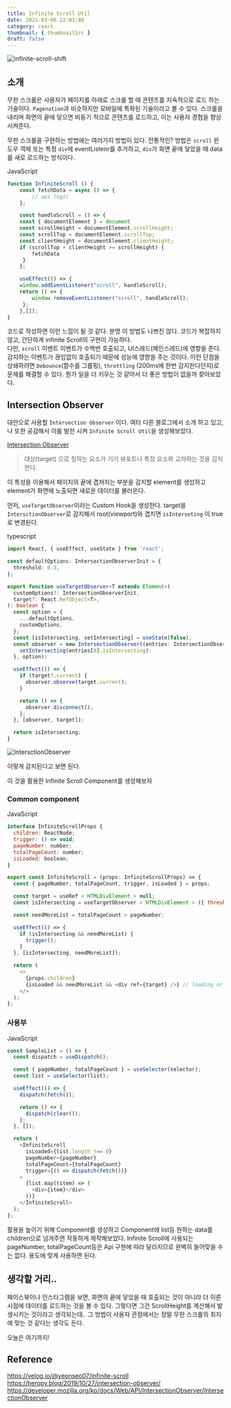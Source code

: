```yaml
---
title: Infinite Scroll Util
date: 2021-03-06 22:03:80
category: react
thumbnail: { thumbnailSrc }
draft: false
---
```


![infinite-scroll-shift](../assets/infinite-scroll-shift.png)

## 소개

무한 스크롤은 사용자가 페이지를 아래로 스크롤 할 때 콘텐츠를 지속적으로 로드 하는 기술이다. `Pagenation`과 비슷하지만 모바일에 특화된 기술이라고 볼 수 있다.
스크롤을 내리며 화면의 끝에 닿으면 비동기 적으로 콘텐츠를 로드하고, 이는 사용자 경험을 향상시켜준다.

무한 스크롤을 구현하는 방법에는 여러가지 방법이 있다. 전통적인? 방법은 `scroll` 윈도우 객체 또는 특정 `div`에 eventListenr를 추가하고, `div`가 화면 끝에 닿았을 때 data를 새로 로드하는 방식이다.

<div class="attach">JavaScript</div>

```JavaScript
function InfiniteScroll () {
    const fetchData = async () => {
        // api logic
    };

    const handleScroll = () => {
    const { documentElement } = document
    const scrollHeight = documentElement.scrollHeight;
    const scrollTop = documentElement.scrollTop;
    const clientHeight = documentElement.clientHeight;
    if (scrollTop + clientHeight >= scrollHeight) {
        fetchData
     }
    };

    useEffect(() => {
    window.addEventListener("scroll", handleScroll);
    return () => {
        window.removeEventListener("scroll", handleScroll);
     };
    },[]);
}
```

코드로 작성하면 이런 느낌이 될 것 같다.
분명 이 방법도 나쁘진 않다. 코드가 복잡하지 않고, 간단하게 infinite Scroll의 구현이 가능하다. <br/>
다만, `scroll` 이벤트 이벤트가 수백번 호출되고, UI스레드(메인스레드)에 영향을 준다. 감지하는 이벤트가 끊임없이 호출되기 때문에 성능에 영향을 주는 것이다.
이런 단점을 상쇄하려면 `Debounce`(함수를 그룹핑), `throttling` (200ms에 한번 감지한다던지)로 문제를 해결할 수 있다. 뭔가 일을 더 키우는 것 같아서 더 좋은 방법이 없을까 찾아보았다.

## Intersection Observer

대안으로 사용할 `Intersection Observer` 이다. 여타 다른 블로그에서 소개 하고 있고, 나 또한 공감해서 이를 발전 시켜 `Infinite Scroll Util`을 생성해보았다.

[Intersection Observer](https://developer.mozilla.org/ko/docs/Web/API/IntersectionObserver/IntersectionObserver)

<blockquote>
 <p> 대상(target) 으로 칭하는 요소가 기기 뷰포트나 특정 요소와 교차하는 것을 감지한다.</p>
 </blockquote>

이 특성을 이용해서 페이지의 끝에 겹쳐지는 부분을 감지할 element를 생성하고 element가 화면에 노출되면 새로운 데이터를 불러온다.

먼저, `useTargetObserver`이라는 Custom Hook을 생성한다. target을 `IntersctionObserver`로 감지해서 root(viewport)와 겹치면 `isInterseting` 이 true로 변경된다.

<div class="attach">typescript</div>

```typescript
import React, { useEffect, useState } from 'react';

const defaultOptions: IntersectionObserverInit = {
  threshold: 0.3,
};

export function useTargetObserver<T extends Element>(
  customOptions?: IntersectionObserverInit,
  target?: React.RefObject<T>,
): boolean {
  const option = {
    ...defaultOptions,
    customOptions,
  };
  const [isIntersecting, setIntersecting] = useState(false);
  const observer = new IntersectionObserver((entries: IntersectionObserverEntry[]) => {
    setIntersecting(entries[0].isIntersecting);
  }, option);

  useEffect(() => {
    if (target?.current) {
      observer.observe(target.current);
    }

    return () => {
      observer.disconnect();
    };
  }, [observer, target]);

  return isIntersecting;
}
```

![IntersctionObserver](../assets/IntersctionObserver.png)

이렇게 감지된다고 보면 된다.

이 것을 활용한 Infinite Scroll Component를 생성해보자

### Common component

<div class="attach">JavaScript</div>

```javascript
interface InfiniteScrollProps {
  children: ReactNode;
  trigger: () => void;
  pageNumber: number;
  totalPageCount: number;
  isLoaded: boolean;
}

export const InfiniteScroll = (props: InfiniteScrollProps) => {
  const { pageNumber, totalPageCount, trigger, isLoaded } = props;

  const target = useRef < HTMLDivElement > null;
  const isIntersecting = useTargetObserver < HTMLDivElement > ({ threshold: 1 }, target);

  const needMoreList = totalPageCount > pageNumber;

  useEffect(() => {
    if (isIntersecting && needMoreList) {
      trigger();
    }
  }, [isIntersecting, needMoreList]);

  return (
    <>
      {props.children}
      {isLoaded && needMoreList && <div ref={target} />} // loading or bottom element
    </>
  );
};
```

### 사용부

<div class="attach">JavaScript</div>

```javascript
const SampleList = () => {
  const dispatch = useDispatch();

  const { pageNumber, totalPageCount } = useSelector(selector);
  const list = useSelector(list);

  useEffect(() => {
    dispatch(fetch());

    return () => {
      dispatch(clear());
    };
  }, []);

  return (
    <InfiniteScroll
      isLoaded={list.length !== 0}
      pageNumber={pageNumber}
      totalPageCount={totalPageCount}
      trigger={() => dispatch(fetch())}
    >
      {list.map((item) => (
        <div>{item}</div>
      ))}
    </InfiniteScroll>
  );
};
```

활용을 높이기 위해 Component를 생성하고 Component에 list등 원하는 data를 children으로 넘겨주면 작동하게 제작해보았다.
Infinite Scroll에 사용되는 pageNumber, totalPageCount등은 Api 구현에 따라 달라지므로 완벽히 들어맞을 수는 없다. 용도에 맞게 사용하면 된다.

## 생각할 거리..

페이스북이나 인스타그램을 보면, 화면의 끝에 닿았을 때 호출되는 것이 아니라 더 이른 시점에 데이터를 로드하는 것을 볼 수 있다. 그렇다면 그건 ScrollHeight를 계산해서 발생시키는 것이라고 생각되는데..
그 방법이 사용자 관점에서는 정말 무한 스크롤의 취지에 맞는 것 같다는 생각도 든다.

오늘은 여기까지!

## Reference

https://velog.io/@yeonseo07/infinite-scroll
https://heropy.blog/2019/10/27/intersection-observer/
https://developer.mozilla.org/ko/docs/Web/API/IntersectionObserver/IntersectionObserver
